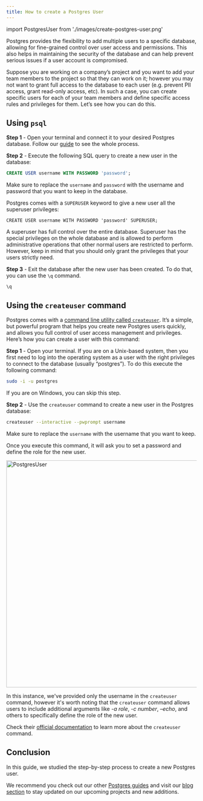 ```yaml
---
title: How to create a Postgres User
---
```


import PostgresUser from './images/create-postgres-user.png'

Postgres provides the flexibility to add multiple users to a specific database, allowing for fine-grained control over user access and permissions. This also helps in maintaining the security of the database and can help prevent serious issues if a user account is compromised.

Suppose you are working on a company’s project and you want to add your team members to the project so that they can work on it; however you may not want to grant full access to the database to each user (e.g. prevent PII access, grant read-only access, etc). In such a case, you can create specific users for each of your team members and define specific access rules and privileges for them. Let’s see how you can do this.

## Using `psql`

**Step 1** - Open your terminal and connect it to your desired Postgres database. Follow our [guide](https://tembo.io/docs/postgres_guides/how-to-connect-to-postgres/) to see the whole process.

**Step 2** - Execute the following SQL query to create a new user in the database:

```sql
CREATE USER username WITH PASSWORD 'password';
```

Make sure to replace the `username` and `password` with the username and password that you want to keep in the database.

Postgres comes with a `SUPERUSER` keyword to give a new user all the superuser privileges:

```
CREATE USER username WITH PASSWORD 'password' SUPERUSER;
```

A superuser has full control over the entire database. Superuser has the special privileges on the whole database and is allowed to perform administrative operations that other normal users are restricted to perform. However, keep in mind that you should only grant the privileges that your users strictly need.

**Step 3** - Exit the database after the new user has been created. To do that, you can use the `\q` command.

```
\q
```

## Using the `createuser` command

Postgres comes with a [command line utility called `createuser`](https://www.postgresql.org/docs/current/app-createuser.html). It’s a simple, but powerful program that helps you create new Postgres users quickly, and allows you full control of user access management and privileges. Here’s how you can create a user with this command:

**Step 1** - Open your terminal. If you are on a Unix-based system, then you first need to log into the operating system as a user with the right privileges to connect to the database (usually “postgres”). To do this execute the following command:

```sh
sudo -i -u postgres
```

If you are on Windows, you can skip this step.

**Step 2** - Use the `createuser` command to create a new user in the Postgres database:

```sh
createuser --interactive --pwprompt username
```

Make sure to replace the `username` with the username that you want to keep.

Once you execute this command, it will ask you to set a password and define the role for the new user.

<img src={PostgresUser} width="600" alt="PostgresUser" />

In this instance, we've provided only the username in the `createuser` command, however it's worth noting that the `createuser` command allows users to include additional arguments like _-a role_, _-c number_, _–echo_, and others to specifically define the role of the new user.

Check their [official documentation](https://www.postgresql.org/docs/current/app-createuser.html) to learn more about the `createuser` command.

## Conclusion

In this guide, we studied the step-by-step process to create a new Postgres user.

We recommend you check out our other [Postgres guides](https://tembo.io/docs/category/postgres-guides/) and visit our [blog section](https://tembo.io/blog/) to stay updated on our upcoming projects and new additions.
